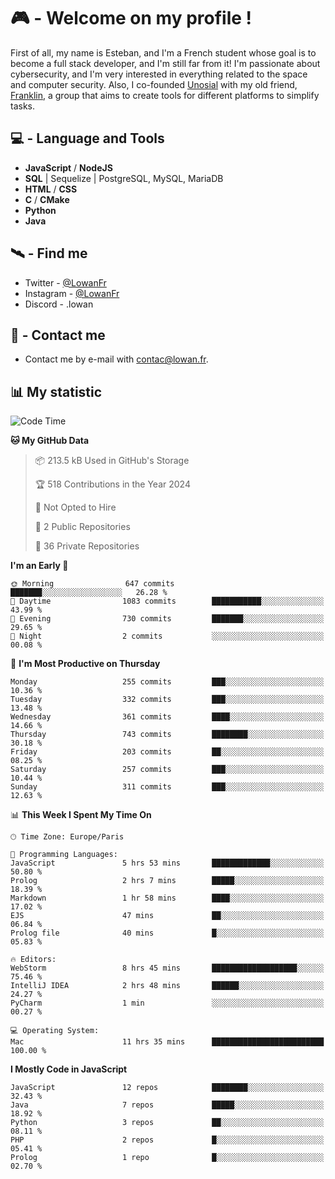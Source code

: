 # 🎮 - Welcome on my profile !
First of all, my name is Esteban, and I'm a French student whose goal is to become a full stack developer, and I'm still far from it!
I'm passionate about cybersecurity, and I'm very interested in everything related to the space and computer security.
Also, I co-founded [Unosial](https://github.com/Unosial) with my old friend, [Franklin](https://github.com/AbaFranklin/), a group that aims to create tools for different platforms to simplify tasks. 



## 💻 - Language and Tools
- **JavaScript** / **NodeJS**
- **SQL** | Sequelize | PostgreSQL, MySQL, MariaDB
- **HTML** / **CSS**
- **C** / **CMake**
- **Python**
- **Java**

## 🛰️ - Find me

 - Twitter - [@LowanFr](https://twitter.com/LowanFr/)
 - Instagram - [@LowanFr](https://instagram.com/LowanFr)
 - Discord -  .lowan
 
## 📡 - Contact me
 - Contact me by e-mail with [contac@lowan.fr](mailto:contact@lowan.fr).

## 📊 My statistic
<!--START_SECTION:waka-->
![Code Time](http://img.shields.io/badge/Code%20Time-1%2C015%20hrs%2040%20mins-blue)

**🐱 My GitHub Data** 

> 📦 213.5 kB Used in GitHub's Storage 
 > 
> 🏆 518 Contributions in the Year 2024
 > 
> 🚫 Not Opted to Hire
 > 
> 📜 2 Public Repositories 
 > 
> 🔑 36 Private Repositories 
 > 
**I'm an Early 🐤** 

```text
🌞 Morning                647 commits         ███████░░░░░░░░░░░░░░░░░░   26.28 % 
🌆 Daytime                1083 commits        ███████████░░░░░░░░░░░░░░   43.99 % 
🌃 Evening                730 commits         ███████░░░░░░░░░░░░░░░░░░   29.65 % 
🌙 Night                  2 commits           ░░░░░░░░░░░░░░░░░░░░░░░░░   00.08 % 
```
📅 **I'm Most Productive on Thursday** 

```text
Monday                   255 commits         ███░░░░░░░░░░░░░░░░░░░░░░   10.36 % 
Tuesday                  332 commits         ███░░░░░░░░░░░░░░░░░░░░░░   13.48 % 
Wednesday                361 commits         ████░░░░░░░░░░░░░░░░░░░░░   14.66 % 
Thursday                 743 commits         ████████░░░░░░░░░░░░░░░░░   30.18 % 
Friday                   203 commits         ██░░░░░░░░░░░░░░░░░░░░░░░   08.25 % 
Saturday                 257 commits         ███░░░░░░░░░░░░░░░░░░░░░░   10.44 % 
Sunday                   311 commits         ███░░░░░░░░░░░░░░░░░░░░░░   12.63 % 
```


📊 **This Week I Spent My Time On** 

```text
🕑︎ Time Zone: Europe/Paris

💬 Programming Languages: 
JavaScript               5 hrs 53 mins       █████████████░░░░░░░░░░░░   50.80 % 
Prolog                   2 hrs 7 mins        █████░░░░░░░░░░░░░░░░░░░░   18.39 % 
Markdown                 1 hr 58 mins        ████░░░░░░░░░░░░░░░░░░░░░   17.02 % 
EJS                      47 mins             ██░░░░░░░░░░░░░░░░░░░░░░░   06.84 % 
Prolog file              40 mins             █░░░░░░░░░░░░░░░░░░░░░░░░   05.83 % 

🔥 Editors: 
WebStorm                 8 hrs 45 mins       ███████████████████░░░░░░   75.46 % 
IntelliJ IDEA            2 hrs 48 mins       ██████░░░░░░░░░░░░░░░░░░░   24.27 % 
PyCharm                  1 min               ░░░░░░░░░░░░░░░░░░░░░░░░░   00.27 % 

💻 Operating System: 
Mac                      11 hrs 35 mins      █████████████████████████   100.00 % 
```

**I Mostly Code in JavaScript** 

```text
JavaScript               12 repos            ████████░░░░░░░░░░░░░░░░░   32.43 % 
Java                     7 repos             █████░░░░░░░░░░░░░░░░░░░░   18.92 % 
Python                   3 repos             ██░░░░░░░░░░░░░░░░░░░░░░░   08.11 % 
PHP                      2 repos             █░░░░░░░░░░░░░░░░░░░░░░░░   05.41 % 
Prolog                   1 repo              █░░░░░░░░░░░░░░░░░░░░░░░░   02.70 % 
```




<!--END_SECTION:waka-->
